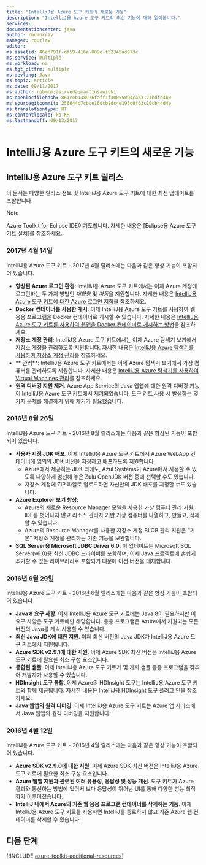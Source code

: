 ```yaml
---
title: "IntelliJ용 Azure 도구 키트의 새로운 기능"
description: "IntelliJ용 Azure 도구 키트의 최신 기능에 대해 알아봅니다."
services: 
documentationcenter: java
author: rmcmurray
manager: routlaw
editor: 
ms.assetid: 46ed791f-df59-416a-809e-f52345ad973c
ms.service: multiple
ms.workload: na
ms.tgt_pltfrm: multiple
ms.devlang: Java
ms.topic: article
ms.date: 09/11/2017
ms.author: robmcm;asirveda;martinsawicki
ms.openlocfilehash: 861ceb148976faff1f40055094c463171bdfb4b0
ms.sourcegitcommit: 256044d7cbce16dcb8dc4e195d0f63c10cb44d4e
ms.translationtype: HT
ms.contentlocale: ko-KR
ms.lasthandoff: 09/13/2017
---
```

# <a name="whats-new-in-the-azure-toolkit-for-intellij"></a>IntelliJ용 Azure 도구 키트의 새로운 기능

## <a name="azure-toolkit-for-intellij-releases"></a>IntelliJ용 Azure 도구 키트 릴리스
이 문서는 다양한 릴리스 정보 및 IntelliJ용 Azure 도구 키트에 대한 최신 업데이트를 포함합니다.

> [!NOTE]
> Azure Toolkit for Eclipse IDE이기도합니다. 자세한 내용은 [Eclipse용 Azure 도구 키트 설치]를 참조하세요.
> 
> 

### <a name="april-14-2017"></a>2017년 4월 14일
IntelliJ용 Azure 도구 키트 - 2017년 4월 릴리스에는 다음과 같은 향상 기능이 포함되어 있습니다.

* **향상된 Azure 로그인 환경**: IntelliJ용 Azure 도구 키트에서는 이제 Azure 계정에 로그인하는 두 가지 방법인 *대화형* 및 *자동*을 지원합니다. 자세한 내용은 [IntelliJ용 Azure 도구 키트에 대한 Azure 로그인 지침]을 참조하세요.
* **Docker 컨테이너를 사용한 게시**: 이제 IntelliJ용 Azure 도구 키트를 사용하여 웹 응용 프로그램을 Docker 컨테이너로 게시할 수 있습니다. 자세한 내용은 [IntelliJ용 Azure 도구 키트를 사용하여 웹앱을 Docker 컨테이너로 게시하는 방법]을 참조하세요.
* **저장소 계정 관리**: IntelliJ용 Azure 도구 키트에서는 이제 Azure 탐색기 보기에서 저장소 계정을 관리하도록 지원합니다. 자세한 내용은 [IntelliJ용 Azure 탐색기를 사용하여 저장소 계정 관리]를 참조하세요.
* ** 관리**: IntelliJ용 Azure 도구 키트에서는 이제 Azure 탐색기 보기에서 가상 컴퓨터를 관리하도록 지원합니다. 자세한 내용은 [IntelliJ용 Azure 탐색기를 사용하여 Virtual Machines 관리]를 참조하세요.
* **원격 디버깅 지원 제거**. Azure App Service의 Java 웹앱에 대한 원격 디버깅 기능이 IntelliJ용 Azure 도구 키트에서 제거되었습니다. 도구 키트 사용 시 발생하는 몇 가지 문제를 해결하기 위해 제거가 필요했습니다.

### <a name="august-26-2016"></a>2016년 8월 26일
IntelliJ용 Azure 도구 키트 - 2016년 8월 릴리스에는 다음과 같은 향상된 기능이 포함되어 있습니다.

* **사용자 지정 JDK 배포**. 이제 IntelliJ용 Azure 도구 키트에서 Azure WebApp 컨테이너에 임의의 JDK 버전을 지정하고 배포하도록 지원합니다.
  * Azure에서 제공하는 JDK 외에도, Azul Systems가 Azure에서 사용할 수 있도록 다양하게 엄선해 놓은 Zulu OpenJDK 버전 중에 선택할 수도 있습니다.
  * 저장소 계정에 ZIP 파일로 업로드하면 자신만의 JDK 배포를 지정할 수도 있습니다.
* **Azure Explorer 보기 향상**:
  * Azure의 새로운 Resource Manager 모델을 사용한 가상 컴퓨터 관리 지원: IDE를 벗어나지 않고 리소스 관리자 기반 가상 컴퓨터를 나열하고, 만들고, 삭제할 수 있습니다.
  * Azure의 Resource Manager를 사용한 저장소 계정 BLOB 관리 지원은 “기본” 저장소 계정을 관리하는 기존 기능을 보완합니다.
* **SQL Server용 Microsoft JDBC Driver 6.0**. 이 업데이트는 Microsoft SQL Server(v6.0)용 최신 JDBC 드라이버를 포함하며, 이제 Java 프로젝트에 손쉽게 추가할 수 있는 라이브러리로 포함되기 때문에 이전 버전을 대체합니다.

### <a name="june-29-2016"></a>2016년 6월 29일
IntelliJ용 Azure 도구 키트 - 2016년 6월 릴리스에는 다음과 같은 향상 기능이 포함되어 있습니다.

* **Java 8 요구 사항**. 이제 IntelliJ용 Azure 도구 키트에는 Java 8이 필요하지만 이 요구 사항은 도구 키트에만 해당합니다. 응용 프로그램은 Azure에서 지원되는 모든 버전의 Java를 계속 사용할 수 있습니다.
* **최신 Java JDK에 대한 지원**. 이제 최신 버전의 Java JDK가 IntelliJ용 Azure 도구 키트에서 지원됩니다.
* **Azure SDK v2.9.1에 대한 지원**. 이제 Azure SDK 최신 버전은 IntelliJ용 Azure 도구 키트에 필요한 최소 구성 요소입니다.
* **통합된 샘플**. 이제 IntelliJ용 Azure 도구 키트가 몇 가지 샘플 응용 프로그램을 갖추어 개발자가 사용할 수 있습니다.
* **HDInsight 도구 통합**. 이제 Azure의 HDInsight 도구는 IntelliJ용 Azure 도구 키트와 함께 제공됩니다. 자세한 내용은 [IntelliJ용 HDInsight 도구 플러그 인]을 참조하세요.
* **Java 웹앱의 원격 디버깅**. 이제 IntelliJ용 Azure 도구 키트는 Azure 앱 서비스에서 Java 웹앱의 원격 디버깅을 지원합니다.

### <a name="april-12-2016"></a>2016년 4월 12일
IntelliJ용 Azure 도구 키트 - 2016년 4월 릴리스에는 다음과 같은 향상 기능이 포함되어 있습니다.

* **Azure SDK v2.9.0에 대한 지원**. 이제 Azure SDK 최신 버전은 IntelliJ용 Azure 도구 키트에 필요한 최소 구성 요소입니다.
* **Azure 웹앱 지원과 관련된 여러 유용성, 응답성 및 성능 개선**. 도구 키트가 Azure 결과와 통신하는 방법에 있어서 보다 응답성이 뛰어난 UI를 통해 다양한 성능 최적화가 이루어졌습니다.
* **IntelliJ 내에서 Azure의 기존 웹 응용 프로그램 컨테이너를 삭제하는 기능**. 이제 IntelliJ용 Azure 도구 키트를 사용하면 IntelliJ를 종료하지 않고 기존 Azure 웹 컨테이너를 삭제할 수 있습니다.

## <a name="next-steps"></a>다음 단계

[!INCLUDE [azure-toolkit-additional-resources](../includes/azure-toolkit-additional-resources.md)]

<!-- URL List -->

[Eclipse용 Azure 도구 키트]: ../eclipse/azure-toolkit-for-eclipse.md

[IntelliJ용 Azure 도구 키트에 대한 Azure 로그인 지침]: ./azure-toolkit-for-intellij-sign-in-instructions.md
[IntelliJ용 Azure 도구 키트를 사용하여 웹앱을 Docker 컨테이너로 게시하는 방법]: ./azure-toolkit-for-intellij-publish-as-docker-container.md
[IntelliJ용 Azure 탐색기를 사용하여 저장소 계정 관리]: ./azure-toolkit-for-intellij-managing-storage-accounts-using-azure-explorer.md
[IntelliJ용 Azure 탐색기를 사용하여 Virtual Machines 관리]: ./azure-toolkit-for-intellij-managing-virtual-machines-using-azure-explorer.md

[Azure Java Developer Center]: https://docs.microsoft.com/java/azure

[IntelliJ용 HDInsight 도구 플러그 인]: /azure/hdinsight/hdinsight-apache-spark-intellij-tool-plugin
